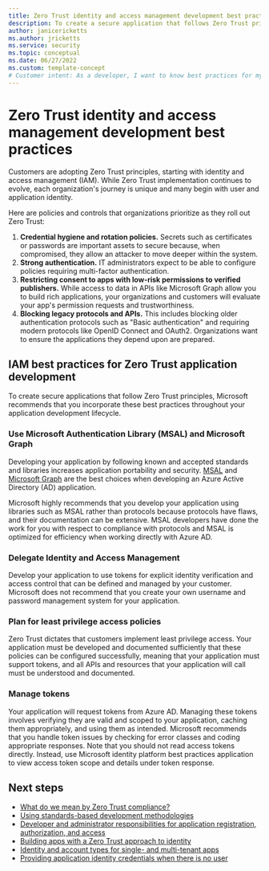 ```yaml
---
title: Zero Trust identity and access management development best practices
description: To create a secure application that follows Zero Trust principles, Microsoft recommends that you incorporate several best practices throughout your application development lifecycle, some of which are provided in this article.
author: janicericketts
ms.author: jricketts
ms.service: security
ms.topic: conceptual
ms.date: 06/27/2022
ms.custom: template-concept
# Customer intent: As a developer, I want to know best practices for my application development lifecycle, so that I can create secure applications that follows Zero Trust principles.
---
```

# Zero Trust identity and access management development best practices

Customers are adopting Zero Trust principles, starting with identity and access management (IAM). While Zero Trust implementation continues to evolve, each organization's journey is unique and many begin with user and application identity.

Here are policies and controls that organizations prioritize as they roll out Zero Trust:

1. **Credential hygiene and rotation policies.** Secrets such as certificates or passwords are important assets to secure because, when compromised, they allow an attacker to move deeper within the system.
1. **Strong authentication.** IT administrators expect to be able to configure policies requiring multi-factor authentication.
1. **Restricting consent to apps with low-risk permissions to verified publishers.** While access to data in APIs like Microsoft Graph allow you to build rich applications, your organizations and customers will evaluate your app's permission requests and trustworthiness.
1. **Blocking legacy protocols and APIs.** This includes blocking older authentication protocols such as "Basic authentication" and requiring modern protocols like OpenID Connect and OAuth2. Organizations want to ensure the applications they depend upon are prepared.

## IAM best practices for Zero Trust application development

To create secure applications that follow Zero Trust principles, Microsoft recommends that you incorporate these best practices throughout your application development lifecycle.

### Use Microsoft Authentication Library (MSAL) and Microsoft Graph

Developing your application by following known and accepted standards and libraries increases application portability and security. [MSAL](/azure/active-directory/develop/msal-overview) and [Microsoft Graph](/graph/overview) are the best choices when developing an Azure Active Directory (AD) application.

Microsoft highly recommends that you develop your application using libraries such as MSAL rather than protocols because protocols have flaws, and their documentation can be extensive. MSAL developers have done the work for you with respect to compliance with protocols and MSAL is optimized for efficiency when working directly with Azure AD.

### Delegate Identity and Access Management

Develop your application to use tokens for explicit identity verification and access control that can be defined and managed by your customer. Microsoft does not recommend that you create your own username and password management system for your application.

### Plan for least privilege access policies

Zero Trust dictates that customers implement least privilege access. Your application must be developed and documented sufficiently that these policies can be configured successfully, meaning that your application must support tokens, and all APIs and resources that your application will call must be understood and documented.

### Manage tokens

Your application will request tokens from Azure AD. Managing these tokens involves verifying they are valid and scoped to your application, caching them appropriately, and using them as intended. Microsoft recommends that you handle token issues by checking for error classes and coding appropriate responses. Note that you should not read access tokens directly. Instead, use Microsoft identity platform best practices application to view access token scope and details under token response.

## Next steps

* [What do we mean by Zero Trust compliance?](identity-zero-trust-compliance.md)
* [Using standards-based development methodologies](identity-standards-based-development-methodologies.md)
* [Developer and administrator responsibilities for application registration, authorization, and access](identity-developer-administrator-responsibilities.md)
* [Building apps with a Zero Trust approach to identity](identity.md)
* [Identity and account types for single- and multi-tenant apps](identity-supported-account-types.md)
* [Providing application identity credentials when there is no user](identity-non-user-applications.md)
